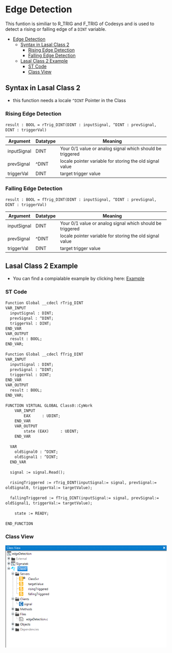 # Edge Detection
This funtion is similiar to R_TRIG and F_TRIG of Codesys and is used to detect a rising or falling edge of a ```DINT``` variable. 


- [Edge Detection](#edge-detection)
  - [Syntax in Lasal Class 2](#syntax-in-lasal-class-2)
    - [Rising Edge Detection](#rising-edge-detection)
    - [Falling Edge Detection](#falling-edge-detection)
  - [Lasal Class 2 Example](#lasal-class-2-example)
    - [ST Code](#st-code)
    - [Class View](#class-view)

## Syntax in Lasal Class 2
* this function needs a locale ```^DINT``` Pointer in the Class

### Rising Edge Detection
```
result : BOOL = rTrig_DINT(DINT : inputSignal, ^DINT : prevSignal, DINT : triggerVal)
```

| Argument | Datatype | Meaning |
| ------------- | ------------- | ------------- |
| inputSignal  | DINT | Your 0/1 value or analog signal which should be triggered |
| prevSignal  | ^DINT  | locale pointer variable for storing the old signal value  |
| triggerVal  | DINT  | target trigger value |

### Falling Edge Detection
```
result : BOOL = fTrig_DINT(DINT : inputSignal, ^DINT : prevSignal, DINT : triggerVal)
```

| Argument | Datatype | Meaning |
| ------------- | ------------- | ------------- |
| inputSignal  | DINT | Your 0/1 value or analog signal which should be triggered |
| prevSignal  | ^DINT  | locale pointer variable for storing the old signal value  |
| triggerVal  | DINT  | target trigger value |



## Lasal Class 2 Example
* You can find a compialable example by clicking here: [Example](https://github.com/Jumag-Dampferzeuger-GmbH/SIGMATEK-Jumag-Utils-Examples/tree/main/edgeDetection)

### ST Code

```
Function Global __cdecl rTrig_DINT
VAR_INPUT 
  inputSignal : DINT;
  prevSignal : ^DINT;
  triggerVal : DINT;
END_VAR
VAR_OUTPUT
  result : BOOL;
END_VAR;

Function Global __cdecl fTrig_DINT
VAR_INPUT
  inputSignal : DINT;
  prevSignal : ^DINT;
  triggerVal : DINT;
END_VAR
VAR_OUTPUT
  result : BOOL;
END_VAR;

FUNCTION VIRTUAL GLOBAL Class0::CyWork
	VAR_INPUT
		EAX 	: UDINT;
	END_VAR
	VAR_OUTPUT
		state (EAX) 	: UDINT;
	END_VAR
  
  VAR
  	oldSignal0 : ^DINT; 
    oldSignal1 : ^DINT; 
  END_VAR
  
  signal := signal.Read();
  
  risingTriggered := rTrig_DINT(inputSignal:= signal, prevSignal:= oldSignal0, triggerVal:= targetValue);

  fallingTriggered := fTrig_DINT(inputSignal:= signal, prevSignal:= oldSignal1, triggerVal:= targetValue);
 
	state := READY;

END_FUNCTION

```






### Class View
![Alt text](img/image-1.png)